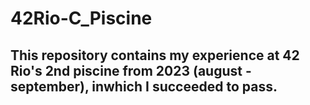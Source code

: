 # 42Rio-C_Piscine
## This repository contains my experience at 42 Rio's 2nd piscine from 2023 (august - september), inwhich I succeeded to pass.
